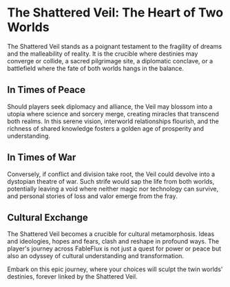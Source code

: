 # The Shattered Veil: The Heart of Two Worlds

The Shattered Veil stands as a poignant testament to the fragility of dreams and the malleability of reality. It is the crucible where destinies may converge or collide, a sacred pilgrimage site, a diplomatic conclave, or a battlefield where the fate of both worlds hangs in the balance.

## In Times of Peace

Should players seek diplomacy and alliance, the Veil may blossom into a utopia where science and sorcery merge, creating miracles that transcend both realms. In this serene vision, interworld relationships flourish, and the richness of shared knowledge fosters a golden age of prosperity and understanding.

## In Times of War

Conversely, if conflict and division take root, the Veil could devolve into a dystopian theatre of war. Such strife would sap the life from both worlds, potentially leaving a void where neither magic nor technology can survive, and personal stories of loss and valor emerge from the fray.

## Cultural Exchange

The Shattered Veil becomes a crucible for cultural metamorphosis. Ideas and ideologies, hopes and fears, clash and reshape in profound ways. The player's journey across FableFlux is not just a quest for power or peace but also an odyssey of cultural understanding and transformation.

Embark on this epic journey, where your choices will sculpt the twin worlds' destinies, forever linked by the Shattered Veil.

